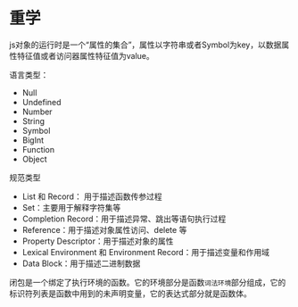 # 重学

js对象的运行时是一个“属性的集合”，属性以字符串或者Symbol为key，以数据属性特征值或者访问器属性特征值为value。

语言类型：

* Null
* Undefined
* Number
* String
* Symbol
* BigInt
* Function
* Object

规范类型

* List 和 Record： 用于描述函数传参过程
* Set：主要用于解释字符集等
* Completion Record：用于描述异常、跳出等语句执行过程
* Reference：用于描述对象属性访问、delete 等
* Property Descriptor：用于描述对象的属性
* Lexical Environment 和 Environment Record：用于描述变量和作用域
* Data Block：用于描述二进制数据

闭包是一个绑定了执行环境的函数。它的环境部分是函数`词法环境`部分组成，它的标识符列表是函数中用到的未声明变量，它的表达式部分就是函数体。

